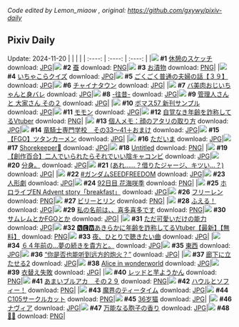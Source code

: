 *Code edited by Lemon_miaow , original: https://github.com/gxywy/pixiv-daily*
## Pixiv Daily 
Update: 2024-11-20
|      |      |      |
| :----: | :----: | :----: |
|![](https://pximg.lemonmiaow.xyz/c/240x480/img-master/img/2024/11/18/07/30/02/124409127_p0_master1200.jpg) **#1** [休憩のスケッチ](https://www.pixiv.net/artworks/124409127) download: [JPG](https://pximg.lemonmiaow.xyz/img-original/img/2024/11/18/07/30/02/124409127_p0.jpg)|![](https://pximg.lemonmiaow.xyz/c/240x480/img-master/img/2024/11/18/00/02/17/124401446_p0_master1200.jpg) **#2** [蚕](https://www.pixiv.net/artworks/124401446) download: [PNG](https://pximg.lemonmiaow.xyz/img-original/img/2024/11/18/00/02/17/124401446_p0.png)|![](https://pximg.lemonmiaow.xyz/c/240x480/img-master/img/2024/11/18/20/30/01/124422732_p0_master1200.jpg) **#3** [お漬物](https://www.pixiv.net/artworks/124422732) download: [PNG](https://pximg.lemonmiaow.xyz/img-original/img/2024/11/18/20/30/01/124422732_p0.png)|
|![](https://pximg.lemonmiaow.xyz/c/240x480/img-master/img/2024/11/18/11/00/05/124411722_p0_master1200.jpg) **#4** [いちゃこらクイズ](https://www.pixiv.net/artworks/124411722) download: [JPG](https://pximg.lemonmiaow.xyz/img-original/img/2024/11/18/11/00/05/124411722_p0.jpg)|![](https://pximg.lemonmiaow.xyz/c/240x480/img-master/img/2024/11/18/18/00/09/124418548_p0_master1200.jpg) **#5** [ごくごく普通の夫婦の話【３９】](https://www.pixiv.net/artworks/124418548) download: [JPG](https://pximg.lemonmiaow.xyz/img-original/img/2024/11/18/18/00/09/124418548_p0.jpg)|![](https://pximg.lemonmiaow.xyz/c/240x480/img-master/img/2024/11/18/12/40/09/124413261_p0_master1200.jpg) **#6** [チャイナタウン](https://www.pixiv.net/artworks/124413261) download: [JPG](https://pximg.lemonmiaow.xyz/img-original/img/2024/11/18/12/40/09/124413261_p0.jpg)|
|![](https://pximg.lemonmiaow.xyz/c/240x480/img-master/img/2024/11/19/00/00/25/124429978_p0_master1200.jpg) **#7** [バ美肉おじいちゃんと身バレ](https://www.pixiv.net/artworks/124429978) download: [JPG](https://pximg.lemonmiaow.xyz/img-original/img/2024/11/19/00/00/25/124429978_p0.jpg)|![](https://pximg.lemonmiaow.xyz/c/240x480/img-master/img/2024/11/18/00/00/18/124401183_p0_master1200.jpg) **#8** [-往昔-](https://www.pixiv.net/artworks/124401183) download: [JPG](https://pximg.lemonmiaow.xyz/img-original/img/2024/11/18/00/00/18/124401183_p0.jpg)|![](https://pximg.lemonmiaow.xyz/c/240x480/img-master/img/2024/11/19/13/19/39/124441986_p0_master1200.jpg) **#9** [管理人さん と 大家さん その２](https://www.pixiv.net/artworks/124441986) download: [JPG](https://pximg.lemonmiaow.xyz/img-original/img/2024/11/19/13/19/39/124441986_p0.jpg)|
|![](https://pximg.lemonmiaow.xyz/c/240x480/img-master/img/2024/11/18/16/49/16/124417047_p0_master1200.jpg) **#10** [ボマス57 新刊サンプル](https://www.pixiv.net/artworks/124417047) download: [JPG](https://pximg.lemonmiaow.xyz/img-original/img/2024/11/18/16/49/16/124417047_p0.jpg)|![](https://pximg.lemonmiaow.xyz/c/240x480/img-master/img/2024/11/19/00/00/27/124429981_p0_master1200.jpg) **#11** [モモン](https://www.pixiv.net/artworks/124429981) download: [JPG](https://pximg.lemonmiaow.xyz/img-original/img/2024/11/19/00/00/27/124429981_p0.jpg)|![](https://pximg.lemonmiaow.xyz/c/240x480/img-master/img/2024/11/18/21/11/47/124424170_p0_master1200.jpg) **#12** [自覚なき年齢を詐称してるVtuber](https://www.pixiv.net/artworks/124424170) download: [PNG](https://pximg.lemonmiaow.xyz/img-original/img/2024/11/18/21/11/47/124424170_p0.png)|
|![](https://pximg.lemonmiaow.xyz/c/240x480/img-master/img/2024/11/19/09/22/12/124438524_p0_master1200.jpg) **#13** [個人メモ：顔のアタリの取り方](https://www.pixiv.net/artworks/124438524) download: [JPG](https://pximg.lemonmiaow.xyz/img-original/img/2024/11/19/09/22/12/124438524_p0.jpg)|![](https://pximg.lemonmiaow.xyz/c/240x480/img-master/img/2024/11/18/21/02/26/124423860_p0_master1200.jpg) **#14** [竜騎士専門学校　その33～41＋おまけ](https://www.pixiv.net/artworks/124423860) download: [JPG](https://pximg.lemonmiaow.xyz/img-original/img/2024/11/18/21/02/26/124423860_p0.jpg)|![](https://pximg.lemonmiaow.xyz/c/240x480/img-master/img/2024/11/19/09/00/36/124438282_p0_master1200.jpg) **#15** [【FGO】ツタンカーメン](https://www.pixiv.net/artworks/124438282) download: [JPG](https://pximg.lemonmiaow.xyz/img-original/img/2024/11/19/09/00/36/124438282_p0.jpg)|
|![](https://pximg.lemonmiaow.xyz/c/240x480/img-master/img/2024/11/18/23/04/11/124428016_p0_master1200.jpg) **#16** [ただいま](https://www.pixiv.net/artworks/124428016) download: [JPG](https://pximg.lemonmiaow.xyz/img-original/img/2024/11/18/23/04/11/124428016_p0.jpg)|![](https://pximg.lemonmiaow.xyz/c/240x480/img-master/img/2024/11/18/01/03/11/124403706_p0_master1200.jpg) **#17** [Shorekeeper🦋](https://www.pixiv.net/artworks/124403706) download: [JPG](https://pximg.lemonmiaow.xyz/img-original/img/2024/11/18/01/03/11/124403706_p0.jpg)|![](https://pximg.lemonmiaow.xyz/c/240x480/img-master/img/2024/11/18/20/27/13/124422637_p0_master1200.jpg) **#18** [Untitled](https://www.pixiv.net/artworks/124422637) download: [PNG](https://pximg.lemonmiaow.xyz/img-original/img/2024/11/18/20/27/13/124422637_p0.png)|
|![](https://pximg.lemonmiaow.xyz/c/240x480/img-master/img/2024/11/19/20/07/21/124449774_p0_master1200.jpg) **#19** [【創作百合】二人でいられたらそれでいい陰キャコンビ](https://www.pixiv.net/artworks/124449774) download: [JPG](https://pximg.lemonmiaow.xyz/img-original/img/2024/11/19/20/07/21/124449774_p0.jpg)|![](https://pximg.lemonmiaow.xyz/c/240x480/img-master/img/2024/11/18/03/24/06/124406474_p0_master1200.jpg) **#20** [分身。](https://www.pixiv.net/artworks/124406474) download: [JPG](https://pximg.lemonmiaow.xyz/img-original/img/2024/11/18/03/24/06/124406474_p0.jpg)|![](https://pximg.lemonmiaow.xyz/c/240x480/img-master/img/2024/11/18/17/08/59/124417500_p0_master1200.jpg) **#21** [(あれ……？借りたジャージ、キツい…？)](https://www.pixiv.net/artworks/124417500) download: [JPG](https://pximg.lemonmiaow.xyz/img-original/img/2024/11/18/17/08/59/124417500_p0.jpg)|
|![](https://pximg.lemonmiaow.xyz/c/240x480/img-master/img/2024/11/18/03/51/55/124406787_p0_master1200.jpg) **#22** [#ガンダムSEEDFREEDOM](https://www.pixiv.net/artworks/124406787) download: [JPG](https://pximg.lemonmiaow.xyz/img-original/img/2024/11/18/03/51/55/124406787_p0.jpg)|![](https://pximg.lemonmiaow.xyz/c/240x480/img-master/img/2024/11/18/10/17/35/124411163_p0_master1200.jpg) **#23** [人形劇](https://www.pixiv.net/artworks/124411163) download: [JPG](https://pximg.lemonmiaow.xyz/img-original/img/2024/11/18/10/17/35/124411163_p0.jpg)|![](https://pximg.lemonmiaow.xyz/c/240x480/img-master/img/2024/11/18/21/44/24/124425243_p0_master1200.jpg) **#24** [92日目 花海咲季](https://www.pixiv.net/artworks/124425243) download: [PNG](https://pximg.lemonmiaow.xyz/img-original/img/2024/11/18/21/44/24/124425243_p0.png)|
|![](https://pximg.lemonmiaow.xyz/c/240x480/img-master/img/2024/11/18/06/16/49/124408215_p0_master1200.jpg) **#25** [ホロライブEN  Advent story「breakfast」](https://www.pixiv.net/artworks/124408215) download: [JPG](https://pximg.lemonmiaow.xyz/img-original/img/2024/11/18/06/16/49/124408215_p0.jpg)|![](https://pximg.lemonmiaow.xyz/c/240x480/img-master/img/2024/11/18/00/00/43/124401279_p0_master1200.jpg) **#26** [フリーレン](https://www.pixiv.net/artworks/124401279) download: [PNG](https://pximg.lemonmiaow.xyz/img-original/img/2024/11/18/00/00/43/124401279_p0.png)|![](https://pximg.lemonmiaow.xyz/c/240x480/img-master/img/2024/11/18/00/47/26/124403230_p0_master1200.jpg) **#27** [ビリーとリン](https://www.pixiv.net/artworks/124403230) download: [PNG](https://pximg.lemonmiaow.xyz/img-original/img/2024/11/18/00/47/26/124403230_p0.png)|
|![](https://pximg.lemonmiaow.xyz/c/240x480/img-master/img/2024/11/19/02/08/18/124433488_p0_master1200.jpg) **#28** [ふえる！](https://www.pixiv.net/artworks/124433488) download: [JPG](https://pximg.lemonmiaow.xyz/img-original/img/2024/11/19/02/08/18/124433488_p0.jpg)|![](https://pximg.lemonmiaow.xyz/c/240x480/img-master/img/2024/11/19/00/03/07/124430246_p0_master1200.jpg) **#29** [私の名前は、、喜多喜多です](https://www.pixiv.net/artworks/124430246) download: [PNG](https://pximg.lemonmiaow.xyz/img-original/img/2024/11/19/00/03/07/124430246_p0.png)|![](https://pximg.lemonmiaow.xyz/c/240x480/img-master/img/2024/11/18/00/03/06/124401518_p0_master1200.jpg) **#30** [サムレムとかFGOとか](https://www.pixiv.net/artworks/124401518) download: [JPG](https://pximg.lemonmiaow.xyz/img-original/img/2024/11/18/00/03/06/124401518_p0.jpg)|
|![](https://pximg.lemonmiaow.xyz/c/240x480/img-master/img/2024/11/18/02/05/41/124405210_p0_master1200.jpg) **#31** [ただ可愛いだけの能力](https://www.pixiv.net/artworks/124405210) download: [JPG](https://pximg.lemonmiaow.xyz/img-original/img/2024/11/18/02/05/41/124405210_p0.jpg)|![](https://pximg.lemonmiaow.xyz/c/240x480/img-master/img/2024/11/19/20/06/38/124449750_p0_master1200.jpg) **#32** [🅽🅴🆆あきらかに年齢を詐称してるVtuber【最新】【無料】](https://www.pixiv.net/artworks/124449750) download: [PNG](https://pximg.lemonmiaow.xyz/img-original/img/2024/11/19/20/06/38/124449750_p0.png)|![](https://pximg.lemonmiaow.xyz/c/240x480/img-master/img/2024/11/18/15/09/32/124415555_p0_master1200.jpg) **#33** [夜、ひとりで聴きたい曲](https://www.pixiv.net/artworks/124415555) download: [JPG](https://pximg.lemonmiaow.xyz/img-original/img/2024/11/18/15/09/32/124415555_p0.jpg)|
|![](https://pximg.lemonmiaow.xyz/c/240x480/img-master/img/2024/11/18/05/32/59/124407726_p0_master1200.jpg) **#34** [６４年前の…夢の続きを貴方と。](https://www.pixiv.net/artworks/124407726) download: [JPG](https://pximg.lemonmiaow.xyz/img-original/img/2024/11/18/05/32/59/124407726_p0.jpg)|![](https://pximg.lemonmiaow.xyz/c/240x480/img-master/img/2024/11/18/20/13/31/124422261_p0_master1200.jpg) **#35** [東西](https://www.pixiv.net/artworks/124422261) download: [JPG](https://pximg.lemonmiaow.xyz/img-original/img/2024/11/18/20/13/31/124422261_p0.jpg)|![](https://pximg.lemonmiaow.xyz/c/240x480/img-master/img/2024/11/18/14/57/59/124401190_p0_master1200.jpg) **#36** [“你是否也能听到远方的炮火？”](https://www.pixiv.net/artworks/124401190) download: [JPG](https://pximg.lemonmiaow.xyz/img-original/img/2024/11/18/14/57/59/124401190_p0.jpg)|
|![](https://pximg.lemonmiaow.xyz/c/240x480/img-master/img/2024/11/19/00/30/02/124431209_p0_master1200.jpg) **#37** [廊下に立たせる2](https://www.pixiv.net/artworks/124431209) download: [JPG](https://pximg.lemonmiaow.xyz/img-original/img/2024/11/19/00/30/02/124431209_p0.jpg)|![](https://pximg.lemonmiaow.xyz/c/240x480/img-master/img/2024/11/18/21/42/39/124425197_p0_master1200.jpg) **#38** [Alice in wonderworld](https://www.pixiv.net/artworks/124425197) download: [JPG](https://pximg.lemonmiaow.xyz/img-original/img/2024/11/18/21/42/39/124425197_p0.jpg)|![](https://pximg.lemonmiaow.xyz/c/240x480/img-master/img/2024/11/18/12/19/37/124412922_p0_master1200.jpg) **#39** [衣替え失敗](https://www.pixiv.net/artworks/124412922) download: [JPG](https://pximg.lemonmiaow.xyz/img-original/img/2024/11/18/12/19/37/124412922_p0.jpg)|
|![](https://pximg.lemonmiaow.xyz/c/240x480/img-master/img/2024/11/18/20/50/24/124423383_p0_master1200.jpg) **#40** [レッドと芋ようかん](https://www.pixiv.net/artworks/124423383) download: [PNG](https://pximg.lemonmiaow.xyz/img-original/img/2024/11/18/20/50/24/124423383_p0.png)|![](https://pximg.lemonmiaow.xyz/c/240x480/img-master/img/2024/11/18/00/00/15/124401173_p0_master1200.jpg) **#41** [あまいブルアカ　その２９](https://www.pixiv.net/artworks/124401173) download: [PNG](https://pximg.lemonmiaow.xyz/img-original/img/2024/11/18/00/00/15/124401173_p0.png)|![](https://pximg.lemonmiaow.xyz/c/240x480/img-master/img/2024/11/18/21/22/59/124424509_p0_master1200.jpg) **#42** [ハウルとソフィー！](https://www.pixiv.net/artworks/124424509) download: [PNG](https://pximg.lemonmiaow.xyz/img-original/img/2024/11/18/21/22/59/124424509_p0.png)|
|![](https://pximg.lemonmiaow.xyz/c/240x480/img-master/img/2024/11/19/19/22/34/124448552_p0_master1200.jpg) **#43** [魔界のティータイム](https://www.pixiv.net/artworks/124448552) download: [JPG](https://pximg.lemonmiaow.xyz/img-original/img/2024/11/19/19/22/34/124448552_p0.jpg)|![](https://pximg.lemonmiaow.xyz/c/240x480/img-master/img/2024/11/18/09/29/10/124410526_p0_master1200.jpg) **#44** [C105サークルカット](https://www.pixiv.net/artworks/124410526) download: [PNG](https://pximg.lemonmiaow.xyz/img-original/img/2024/11/18/09/29/10/124410526_p0.png)|![](https://pximg.lemonmiaow.xyz/c/240x480/img-master/img/2024/11/19/12/56/55/124441616_p0_master1200.jpg) **#45** [36岁猫](https://www.pixiv.net/artworks/124441616) download: [JPG](https://pximg.lemonmiaow.xyz/img-original/img/2024/11/19/12/56/55/124441616_p0.jpg)|
|![](https://pximg.lemonmiaow.xyz/c/240x480/img-master/img/2024/11/18/00/00/19/124401189_p0_master1200.jpg) **#46** [ナヴィア](https://www.pixiv.net/artworks/124401189) download: [JPG](https://pximg.lemonmiaow.xyz/img-original/img/2024/11/18/00/00/19/124401189_p0.jpg)|![](https://pximg.lemonmiaow.xyz/c/240x480/img-master/img/2024/11/19/00/00/24/124429973_p0_master1200.jpg) **#47** [万能なる胞子の香り](https://www.pixiv.net/artworks/124429973) download: [JPG](https://pximg.lemonmiaow.xyz/img-original/img/2024/11/19/00/00/24/124429973_p0.jpg)|![](https://pximg.lemonmiaow.xyz/c/240x480/img-master/img/2024/11/18/19/34/26/124421124_p0_master1200.jpg) **#48** [💙💗](https://www.pixiv.net/artworks/124421124) download: [PNG](https://pximg.lemonmiaow.xyz/img-original/img/2024/11/18/19/34/26/124421124_p0.png)|
